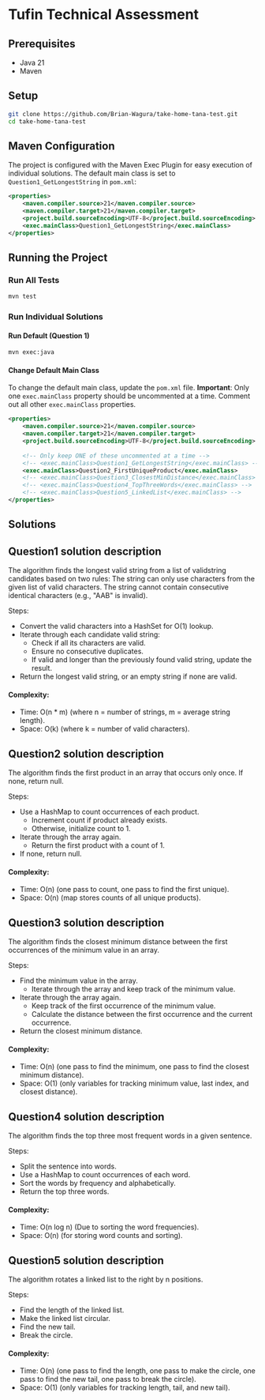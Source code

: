 # Tufin Technical Assessment

## Prerequisites
- Java 21
- Maven

## Setup
```bash
git clone https://github.com/Brian-Wagura/take-home-tana-test.git
cd take-home-tana-test
```

## Maven Configuration
The project is configured with the Maven Exec Plugin for easy execution of individual solutions. The default main class is set to `Question1_GetLongestString` in `pom.xml`:

```xml
<properties>
    <maven.compiler.source>21</maven.compiler.source>
    <maven.compiler.target>21</maven.compiler.target>
    <project.build.sourceEncoding>UTF-8</project.build.sourceEncoding>
    <exec.mainClass>Question1_GetLongestString</exec.mainClass>
</properties>
```

## Running the Project

### Run All Tests
```bash
mvn test
```

### Run Individual Solutions

#### Run Default (Question 1)
```bash
mvn exec:java
```

#### Change Default Main Class
To change the default main class, update the `pom.xml` file. **Important**: Only one `exec.mainClass` property should be uncommented at a time. Comment out all other `exec.mainClass` properties.

```xml
<properties>
    <maven.compiler.source>21</maven.compiler.source>
    <maven.compiler.target>21</maven.compiler.target>
    <project.build.sourceEncoding>UTF-8</project.build.sourceEncoding>
    
    <!-- Only keep ONE of these uncommented at a time -->
    <!-- <exec.mainClass>Question1_GetLongestString</exec.mainClass> -->
    <exec.mainClass>Question2_FirstUniqueProduct</exec.mainClass>
    <!-- <exec.mainClass>Question3_ClosestMinDistance</exec.mainClass> -->
    <!-- <exec.mainClass>Question4_TopThreeWords</exec.mainClass> -->
    <!-- <exec.mainClass>Question5_LinkedList</exec.mainClass> -->
</properties>
```

## Solutions

## Question1 solution description
The algorithm finds the longest valid string from a list of validstring candidates based on two rules:
The string can only use characters from the given list of valid characters.
The string cannot contain consecutive identical characters (e.g., "AAB" is invalid).

Steps:
- Convert the valid characters into a HashSet for O(1) lookup.
- Iterate through each candidate valid string:
    - Check if all its characters are valid.
    - Ensure no consecutive duplicates.
    - If valid and longer than the previously found valid string, update the result.
- Return the longest valid string, or an empty string if none are valid.

#### Complexity:
- Time: O(n * m) (where n = number of strings, m = average string length).
- Space: O(k) (where k = number of valid characters).

## Question2 solution description
The algorithm finds the first product in an array that occurs only once.
If none, return null.

Steps:
- Use a HashMap to count occurrences of each product.
    - Increment count if product already exists.
    - Otherwise, initialize count to 1.
- Iterate through the array again.
    - Return the first product with a count of 1.
- If none, return null.

#### Complexity:
- Time: O(n) (one pass to count, one pass to find the first unique).
- Space: O(n) (map stores counts of all unique products).

## Question3 solution description
The algorithm finds the closest minimum distance between the first occurrences of the minimum value in an array.

Steps:
- Find the minimum value in the array.
    - Iterate through the array and keep track of the minimum value.
- Iterate through the array again.
    - Keep track of the first occurrence of the minimum value.
    - Calculate the distance between the first occurrence and the current occurrence.
- Return the closest minimum distance.

#### Complexity:
- Time: O(n) (one pass to find the minimum, one pass to find the closest minimum distance).
- Space: O(1) (only variables for tracking minimum value, last index, and closest distance).


## Question4 solution description
The algorithm finds the top three most frequent words in a given sentence.

Steps:
- Split the sentence into words.
- Use a HashMap to count occurrences of each word.
- Sort the words by frequency and alphabetically.
- Return the top three words.

#### Complexity:
- Time: O(n log n) (Due to sorting the word frequencies).
- Space: O(n) (for storing word counts and sorting).

## Question5 solution description

The algorithm rotates a linked list to the right by n positions.

Steps:
- Find the length of the linked list.
- Make the linked list circular.
- Find the new tail.
- Break the circle.

#### Complexity:
- Time: O(n) (one pass to find the length, one pass to make the circle, one pass to find the new tail, one pass to break the circle).
- Space: O(1) (only variables for tracking length, tail, and new tail).
